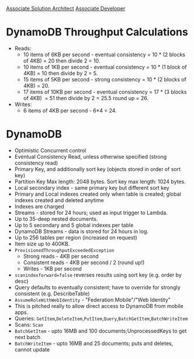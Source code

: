 <!-- TITLE: AWS Facts and Figures -->
<!-- SUBTITLE: Collected during preparation for Associate Certifications -->

[Associate Solution Architect](solutionsArchitect)
[Associate Developer](developer)
# DynamoDB Throughput Calculations
* Reads:
	* 10 items of 6KB per second - eventual consistency = 10 * (2 blocks of 4KB) = 20 then divide 2 = 10.
	* 10 items of 1KB per second - eventual consistency = 10 * (1 block of 4KB) = 10 then divide by 2 = 5.
	* 15 items of 5KB per second - strong consistency = 10 * (2 blocks of 4KB) = 20.
	* 17 items of 10KB per second - eventual consistency = 17 * (3 blocks of 4KB)  = 51 then divide by 2 = 25.5 round up = 26.
* Writes:
	* 6 items of 4KB per second - 6*4 = 24.


# DynamoDB
* Optimistic Concurrent control
* Eventual Consistency Read, unless otherwise specified (strong consistency read)
* Primary Key, and additionally sort key (objects stored in order of sort key)
* Partition Key Max length: 2048 bytes. Sort key max length: 1024 bytes.
* Local secondary index - same primary key but different sort key
* Primary and Local indexes created only when table is created; global indexes created and deleted anytime
* Indexes are charged
* Streams - stored for 24 hours; used as input trigger to Lambda.
* Up to 35-deep nested documents.
* Up to 5 secondary and 5 global indexes per table
* DynamoDB Streams - data is stored for 24 hours in log.
* Up to 256 tables per region (increased on request)
* Item size up to 400KB.
* `ProvisionedThroughputExceededException`
	* Strong reads - 4KB per second
	* Consistent reads - 4KB per second / 2 (round up!)
	* Writes - 1KB per second
* `scanindexforward=false` reverses results using sort key (e.g. order by desc)
* Query defaults to eventually consistent; have to override for strongly consistent (e.g. DescribeTable)
* `AssumeRoleWithWebIdentity` - "Federation Mobile"/"Web Identity"
* This is pitched really to allow direct access to DynamoDB from mobile apps.
* Queries: `GetItem`,`DeleteItem`,`PutItem`,`Query`,`BatchGetItem`,`BatchWriteItem`
* Scans: `Scan`
* `BatchGetItem` - upto 16MB and 100 documents;UnprocessedKeys to get next batch
* `BatchWriteItem` - upto 16MB and 25 documents; puts and deletes, cannot update

